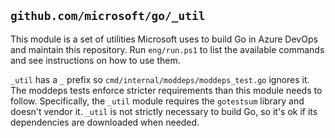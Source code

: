 ## `github.com/microsoft/go/_util`

This module is a set of utilities Microsoft uses to build Go in Azure DevOps and
maintain this repository. Run `eng/run.ps1` to list the available commands and
see instructions on how to use them.

`_util` has a `_` prefix so `cmd/internal/moddeps/moddeps_test.go` ignores it.
The moddeps tests enforce stricter requirements than this module needs to
follow. Specifically, the `_util` module requires the `gotestsum` library and
doesn't vendor it. `_util` is not strictly necessary to build Go, so it's ok if
its dependencies are downloaded when needed.

